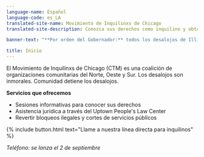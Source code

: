```yaml
---
language-name: Español
language-code: es_LA
translated-site-name: Movimiento de Inquilinxs de Chicago
translated-site-description: Conozca sus derechos como inquilino y obtenga ayuda en su vecindario.

banner-text: "**Por orden del Gobernador:** todos los desalojos de Illinois son ilegales hasta el 9/19/20"

title: Inicio
---
```


El Movimiento de Inquilinxs de Chicago (CTM) es una coalición de organizaciones comunitarias del Norte, Oeste y Sur. Los desalojos son inmorales. Comunidad detiene los desalojos.

**Servicios que ofrecemos**
- Sesiones informativas para conocer sus derechos
- Asistencia jurídica a través del Uptown People's Law Center
- Revertir bloqueos ilegales y cortes de servicios públicos

{% include button.html text="Llame a nuestra línea directa para inquilinos" %}

_Teléfono: se lanza el 2 de septiembre_
